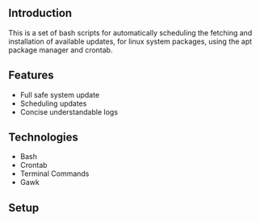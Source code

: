 ## Introduction

This is a set of bash scripts for automatically scheduling the fetching and installation of available updates, for linux system packages, using the apt package manager and crontab. 

## Features

* Full safe system update
* Scheduling updates
* Concise understandable logs

## Technologies

* Bash
* Crontab
* Terminal Commands
* Gawk

## Setup

  
